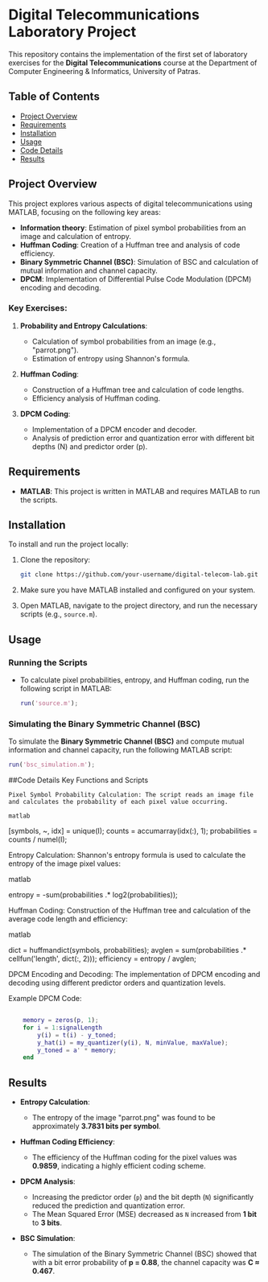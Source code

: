# Digital Telecommunications Laboratory Project

This repository contains the implementation of the first set of laboratory exercises for the **Digital Telecommunications** course at the Department of Computer Engineering & Informatics, University of Patras.

## Table of Contents
- [Project Overview](#project-overview)
- [Requirements](#requirements)
- [Installation](#installation)
- [Usage](#usage)
- [Code Details](#code-details)
- [Results](#results)

## Project Overview

This project explores various aspects of digital telecommunications using MATLAB, focusing on the following key areas:
- **Information theory**: Estimation of pixel symbol probabilities from an image and calculation of entropy.
- **Huffman Coding**: Creation of a Huffman tree and analysis of code efficiency.
- **Binary Symmetric Channel (BSC)**: Simulation of BSC and calculation of mutual information and channel capacity.
- **DPCM**: Implementation of Differential Pulse Code Modulation (DPCM) encoding and decoding.

### Key Exercises:
1. **Probability and Entropy Calculations**:
   - Calculation of symbol probabilities from an image (e.g., "parrot.png").
   - Estimation of entropy using Shannon's formula.
   
2. **Huffman Coding**:
   - Construction of a Huffman tree and calculation of code lengths.
   - Efficiency analysis of Huffman coding.

3. **DPCM Coding**:
   - Implementation of a DPCM encoder and decoder.
   - Analysis of prediction error and quantization error with different bit depths (N) and predictor order (p).

## Requirements

- **MATLAB**: This project is written in MATLAB and requires MATLAB to run the scripts.
  
## Installation

To install and run the project locally:

1. Clone the repository:
    ```bash
    git clone https://github.com/your-username/digital-telecom-lab.git
    ```

2. Make sure you have MATLAB installed and configured on your system.

3. Open MATLAB, navigate to the project directory, and run the necessary scripts (e.g., `source.m`).

## Usage

### Running the Scripts

- To calculate pixel probabilities, entropy, and Huffman coding, run the following script in MATLAB:
  ```matlab
  run('source.m');
  ```
### Simulating the Binary Symmetric Channel (BSC)

To simulate the **Binary Symmetric Channel (BSC)** and compute mutual information and channel capacity, run the following MATLAB script:

```matlab
run('bsc_simulation.m');
```
##Code Details
Key Functions and Scripts

    Pixel Symbol Probability Calculation: The script reads an image file and calculates the probability of each pixel value occurring.

    matlab

[symbols, ~, idx] = unique(I);
counts = accumarray(idx(:), 1);
probabilities = counts / numel(I);

Entropy Calculation: Shannon's entropy formula is used to calculate the entropy of the image pixel values:

matlab

entropy = -sum(probabilities .* log2(probabilities));

Huffman Coding: Construction of the Huffman tree and calculation of the average code length and efficiency:

matlab

dict = huffmandict(symbols, probabilities);
avglen = sum(probabilities .* cellfun('length', dict(:, 2)));
efficiency = entropy / avglen;

DPCM Encoding and Decoding: The implementation of DPCM encoding and decoding using different predictor orders and quantization levels.

Example DPCM Code:

```matlab

    memory = zeros(p, 1);
    for i = 1:signalLength
        y(i) = t(i) - y_toned;
        y_hat(i) = my_quantizer(y(i), N, minValue, maxValue);
        y_toned = a' * memory;
    end
```
## Results

- **Entropy Calculation**:
    - The entropy of the image "parrot.png" was found to be approximately **3.7831 bits per symbol**.

- **Huffman Coding Efficiency**:
    - The efficiency of the Huffman coding for the pixel values was **0.9859**, indicating a highly efficient coding scheme.

- **DPCM Analysis**:
    - Increasing the predictor order (`p`) and the bit depth (`N`) significantly reduced the prediction and quantization error.
    - The Mean Squared Error (MSE) decreased as `N` increased from **1 bit** to **3 bits**.

- **BSC Simulation**:
    - The simulation of the Binary Symmetric Channel (BSC) showed that with a bit error probability of **p = 0.88**, the channel capacity was **C ≈ 0.467**.
